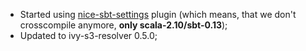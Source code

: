 * Started using [nice-sbt-settings](https://github.com/ohnosequences/nice-sbt-settings) plugin (which means, that we don't crosscompile anymore, **only scala-2.10/sbt-0.13**);
* Updated to ivy-s3-resolver 0.5.0;
